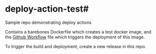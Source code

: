 # deploy-action-test#
Sample repo demonstrating deploy actions

Contains a barebones Dockerfile which creates a test docker image,
and the [Github Workflow](.github/workflows/main.yml) file which triggers the deployment of this image.

To trigger the build and deployment, create a new release in this repo.
